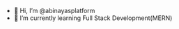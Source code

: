- 👋 Hi, I’m @abinayasplatform
- 🌱 I’m currently learning Full Stack Development(MERN)


<!---
abinayasplatform/abinayasplatform is a ✨ special ✨ repository because its `README.md` (this file) appears on your GitHub profile.
You can click the Preview link to take a look at your changes.
--->
